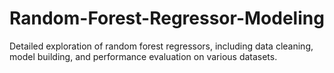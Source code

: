 # Random-Forest-Regressor-Modeling
Detailed exploration of random forest regressors, including data cleaning, model building, and performance evaluation on various datasets.
